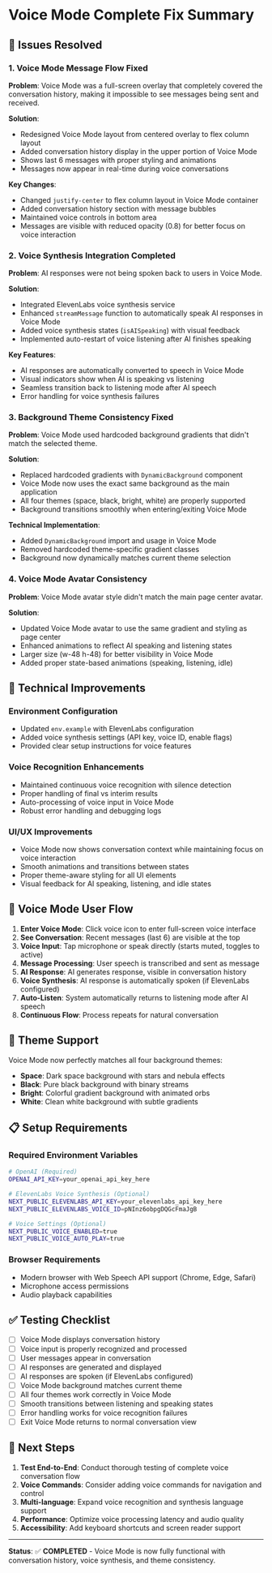 # Voice Mode Complete Fix Summary

## 🎯 **Issues Resolved**

### 1. **Voice Mode Message Flow Fixed**
**Problem**: Voice Mode was a full-screen overlay that completely covered the conversation history, making it impossible to see messages being sent and received.

**Solution**: 
- Redesigned Voice Mode layout from centered overlay to flex column layout
- Added conversation history display in the upper portion of Voice Mode
- Shows last 6 messages with proper styling and animations
- Messages now appear in real-time during voice conversations

**Key Changes**:
- Changed `justify-center` to flex column layout in Voice Mode container
- Added conversation history section with message bubbles
- Maintained voice controls in bottom area
- Messages are visible with reduced opacity (0.8) for better focus on voice interaction

### 2. **Voice Synthesis Integration Completed**
**Problem**: AI responses were not being spoken back to users in Voice Mode.

**Solution**:
- Integrated ElevenLabs voice synthesis service
- Enhanced `streamMessage` function to automatically speak AI responses in Voice Mode
- Added voice synthesis states (`isAISpeaking`) with visual feedback
- Implemented auto-restart of voice listening after AI finishes speaking

**Key Features**:
- AI responses are automatically converted to speech in Voice Mode
- Visual indicators show when AI is speaking vs listening
- Seamless transition back to listening mode after AI speech
- Error handling for voice synthesis failures

### 3. **Background Theme Consistency Fixed**
**Problem**: Voice Mode used hardcoded background gradients that didn't match the selected theme.

**Solution**:
- Replaced hardcoded gradients with `DynamicBackground` component
- Voice Mode now uses the exact same background as the main application
- All four themes (space, black, bright, white) are properly supported
- Background transitions smoothly when entering/exiting Voice Mode

**Technical Implementation**:
- Added `DynamicBackground` import and usage in Voice Mode
- Removed hardcoded theme-specific gradient classes
- Background now dynamically matches current theme selection

### 4. **Voice Mode Avatar Consistency**
**Problem**: Voice Mode avatar style didn't match the main page center avatar.

**Solution**:
- Updated Voice Mode avatar to use the same gradient and styling as page center
- Enhanced animations to reflect AI speaking and listening states
- Larger size (w-48 h-48) for better visibility in Voice Mode
- Added proper state-based animations (speaking, listening, idle)

## 🔧 **Technical Improvements**

### Environment Configuration
- Updated `env.example` with ElevenLabs configuration
- Added voice synthesis settings (API key, voice ID, enable flags)
- Provided clear setup instructions for voice features

### Voice Recognition Enhancements
- Maintained continuous voice recognition with silence detection
- Proper handling of final vs interim results
- Auto-processing of voice input in Voice Mode
- Robust error handling and debugging logs

### UI/UX Improvements
- Voice Mode now shows conversation context while maintaining focus on voice interaction
- Smooth animations and transitions between states
- Proper theme-aware styling for all UI elements
- Visual feedback for AI speaking, listening, and idle states

## 🎤 **Voice Mode User Flow**

1. **Enter Voice Mode**: Click voice icon to enter full-screen voice interface
2. **See Conversation**: Recent messages (last 6) are visible at the top
3. **Voice Input**: Tap microphone or speak directly (starts muted, toggles to active)
4. **Message Processing**: User speech is transcribed and sent as message
5. **AI Response**: AI generates response, visible in conversation history
6. **Voice Synthesis**: AI response is automatically spoken (if ElevenLabs configured)
7. **Auto-Listen**: System automatically returns to listening mode after AI speech
8. **Continuous Flow**: Process repeats for natural conversation

## 🌈 **Theme Support**

Voice Mode now perfectly matches all four background themes:

- **Space**: Dark space background with stars and nebula effects
- **Black**: Pure black background with binary streams
- **Bright**: Colorful gradient background with animated orbs
- **White**: Clean white background with subtle gradients

## 📋 **Setup Requirements**

### Required Environment Variables
```bash
# OpenAI (Required)
OPENAI_API_KEY=your_openai_api_key_here

# ElevenLabs Voice Synthesis (Optional)
NEXT_PUBLIC_ELEVENLABS_API_KEY=your_elevenlabs_api_key_here
NEXT_PUBLIC_ELEVENLABS_VOICE_ID=pNInz6obpgDQGcFmaJgB

# Voice Settings (Optional)
NEXT_PUBLIC_VOICE_ENABLED=true
NEXT_PUBLIC_VOICE_AUTO_PLAY=true
```

### Browser Requirements
- Modern browser with Web Speech API support (Chrome, Edge, Safari)
- Microphone access permissions
- Audio playback capabilities

## ✅ **Testing Checklist**

- [ ] Voice Mode displays conversation history
- [ ] Voice input is properly recognized and processed
- [ ] User messages appear in conversation
- [ ] AI responses are generated and displayed
- [ ] AI responses are spoken (if ElevenLabs configured)
- [ ] Voice Mode background matches current theme
- [ ] All four themes work correctly in Voice Mode
- [ ] Smooth transitions between listening and speaking states
- [ ] Error handling works for voice recognition failures
- [ ] Exit Voice Mode returns to normal conversation view

## 🚀 **Next Steps**

1. **Test End-to-End**: Conduct thorough testing of complete voice conversation flow
2. **Voice Commands**: Consider adding voice commands for navigation and control
3. **Multi-language**: Expand voice recognition and synthesis language support
4. **Performance**: Optimize voice processing latency and audio quality
5. **Accessibility**: Add keyboard shortcuts and screen reader support

---

**Status**: ✅ **COMPLETED** - Voice Mode is now fully functional with conversation history, voice synthesis, and theme consistency.
